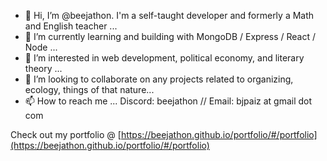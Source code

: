- 👋 Hi, I’m @beejathon. I'm a self-taught developer and formerly a Math and English teacher ...
- 🌱 I’m currently learning and building with MongoDB / Express / React / Node ...
- 👀 I’m interested in web development, political economy, and literary theory ...
- 💞️ I’m looking to collaborate on any projects related to organizing, ecology, things of that nature...
- 📫 How to reach me ... Discord: beejathon // Email: bjpaiz at gmail dot com

Check out my portfolio @ [https://beejathon.github.io/portfolio/#/portfolio](https://beejathon.github.io/portfolio/#/portfolio)

<!---
beejathon/beejathon is a ✨ special ✨ repository because its `README.md` (this file) appears on your GitHub profile.
You can click the Preview link to take a look at your changes.
--->
